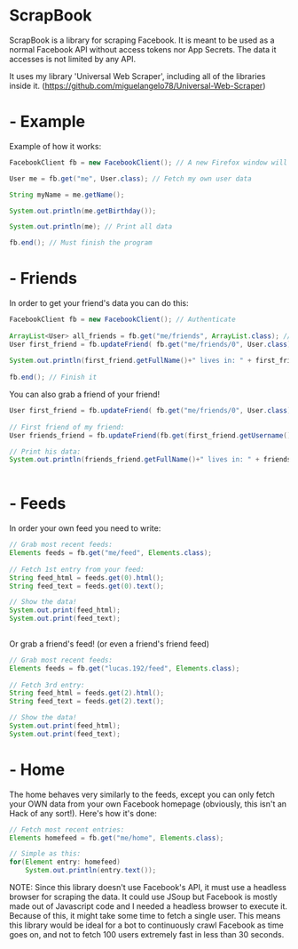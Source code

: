 # ScrapBook
ScrapBook is a library for scraping Facebook. It is meant to be used as a normal Facebook API without access tokens nor App Secrets. The data it accesses is not limited by any API.

It uses my library 'Universal Web Scraper', including all of the libraries inside it. (https://github.com/miguelangelo78/Universal-Web-Scraper)

**- Example**
=======
Example of how it works:

``` Java
FacebookClient fb = new FacebookClient(); // A new Firefox window will appear for you to login to your Facebook account

User me = fb.get("me", User.class); // Fetch my own user data

String myName = me.getName();

System.out.println(me.getBirthday());

System.out.println(me); // Print all data

fb.end(); // Must finish the program
```


**- Friends**
=======
In order to get your friend's data you can do this:
``` Java
FacebookClient fb = new FacebookClient(); // Authenticate
    
ArrayList<User> all_friends = fb.get("me/friends", ArrayList.class); // Fetch all my friends (limit is 40 per fetch, parameters can be added)
User first_friend = fb.updateFriend( fb.get("me/friends/0", User.class) ); // Grab my first friend on the list and update his data once fetched
	
System.out.println(first_friend.getFullName()+" lives in: " + first_friend.getLocation()); // Print his info
    
fb.end(); // Finish it
```

You can also grab a friend of your friend!

``` Java
User first_friend = fb.updateFriend( fb.get("me/friends/0", User.class) ); // My first friend
	
// First friend of my friend:
User friends_friend = fb.updateFriend(fb.get(first_friend.getUsername()+"/friends/0", User.class));

// Print his data:
System.out.println(friends_friend.getFullName()+" lives in: " + friends_friend.getLocation());
    
```

**- Feeds**
=======
In order your own feed you need to write:
``` Java
// Grab most recent feeds:
Elements feeds = fb.get("me/feed", Elements.class);
			
// Fetch 1st entry from your feed:
String feed_html = feeds.get(0).html();
String feed_text = feeds.get(0).text(); 

// Show the data!
System.out.print(feed_html);
System.out.print(feed_text);
			
```
Or grab a friend's feed! (or even a friend's friend feed)
``` Java
// Grab most recent feeds:
Elements feeds = fb.get("lucas.192/feed", Elements.class);
			
// Fetch 3rd entry:
String feed_html = feeds.get(2).html();
String feed_text = feeds.get(2).text(); 

// Show the data!
System.out.print(feed_html);
System.out.print(feed_text);
``` 

**- Home**
=======

The home behaves very similarly to the feeds, except you can only fetch your OWN data from your own Facebook homepage (obviously, this isn't an Hack of any sort!). Here's how it's done:
``` Java
// Fetch most recent entries:
Elements homefeed = fb.get("me/home", Elements.class);

// Simple as this:
for(Element entry: homefeed)
	System.out.println(entry.text());

``` 

NOTE: Since this library doesn't use Facebook's API, it must use a headless browser for scraping the data. It could use JSoup but Facebook is mostly made out of Javascript code and I needed a headless browser to execute it. Because of this, it might take some time to fetch a single user. This means this library would be ideal for a bot to continuously crawl Facebook as time goes on, and not to fetch 100 users extremely fast in less than 30 seconds.

